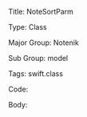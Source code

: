 Title:  NoteSortParm

Type:   Class

Major Group: Notenik

Sub Group:   model

Tags:   swift.class

Code:



Body:


